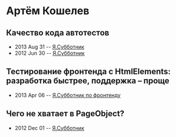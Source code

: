# Артём Кошелев

## Качество кода автотестов
- 2013 Aug 31 -- [Я.Субботник](https://events.yandex.ru/lib/talks/1060/)    
- 2012 Jun 30 -- [Я.Субботник](https://events.yandex.ru/lib/talks/436/)    
## Тестирование фронтенда с HtmlElements: разработка быстрее, поддержка – проще
- 2013 Apr 06 -- [Я.Субботник по фронтенду](https://events.yandex.ru/lib/talks/696/)    
## Чего не хватает в PageObject?
- 2012 Dec 01 -- [Я.Субботник](https://events.yandex.ru/lib/talks/480/)    
